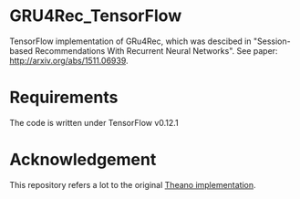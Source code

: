 # GRU4Rec_TensorFlow
TensorFlow implementation of GRu4Rec, which was descibed in "Session-based Recommendations With Recurrent Neural Networks". See paper: http://arxiv.org/abs/1511.06939. 

# Requirements
The code is written under TensorFlow v0.12.1

# Acknowledgement
This repository refers a lot to the original [Theano implementation](https://github.com/hidasib/GRU4Rec).
